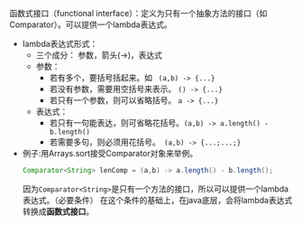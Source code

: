 函数式接口（functional interface）：定义为只有一个抽象方法的接口（如Comparator）。可以提供一个lambda表达式。
- lambda表达式形式：
    - 三个成分： 参数，箭头(->)，表达式
    - 参数：
        - 若有多个，要括号括起来。如 ` (a,b) -> {...}`
        - 若没有参数，需要用空括号来表示。 `() -> {...}`
        - 若只有一个参数，则可以省略括号。 `a -> {...}`
    - 表达式：
        - 若只有一句能表达，则可省略花括号。`(a,b) -> a.length() - b.length()`
        - 若需要多句，则必须用花括号。` (a,b) -> {...;...;}`
- 例子:用Arrays.sort接受Comparator<String>对象来举例。
    ```java
    Comparator<String> lenComp = (a,b) -> a.length() - b.length();
    ```
    因为`Comparator<String>`是只有一个方法的接口，所以可以提供一个lambda表达式。（必要条件）
    在这个条件的基础上，在java底层，会将lambda表达式转换成**函数式接口**。
    